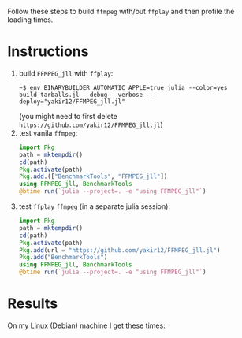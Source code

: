 Follow these steps to build `ffmpeg` with/out `ffplay` and then profile the loading times.

# Instructions
1. build `FFMPEG_jll` with `ffplay`:
   ```
   ~$ env BINARYBUILDER_AUTOMATIC_APPLE=true julia --color=yes build_tarballs.jl --debug --verbose --deploy="yakir12/FFMPEG_jll.jl"
   ```
   (you might need to first delete `https://github.com/yakir12/FFMPEG_jll.jl`)
2. test vanila `ffmpeg`:
   ```julia
   import Pkg
   path = mktempdir()
   cd(path)
   Pkg.activate(path)
   Pkg.add.(["BenchmarkTools", "FFMPEG_jll"])
   using FFMPEG_jll, BenchmarkTools
   @btime run(`julia --project=. -e "using FFMPEG_jll"`)
   ```
3. test `ffplay` `ffmpeg` (in a separate julia session):
   ```julia
   import Pkg
   path = mktempdir()
   cd(path)
   Pkg.activate(path)
   Pkg.add(url = "https://github.com/yakir12/FFMPEG_jll.jl")
   Pkg.add("BenchmarkTools")
   using FFMPEG_jll, BenchmarkTools
   @btime run(`julia --project=. -e "using FFMPEG_jll"`)
   ```

# Results

On my Linux (Debian) machine I get these times:
```


